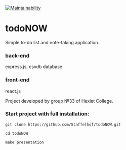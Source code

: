 [![Maintainability](https://api.codeclimate.com/v1/badges/003f97bdd774bd221c5b/maintainability)](https://codeclimate.com/github/Staffelhof/todoNOW/maintainability)

# todoNOW
Simple to-do list and note-taking application.

### back-end
express.js, csvdb database

### front-end
react.js

Project developed by group №33 of Hexlet College.
### Start project with full installation:
```shell
git clone https://github.com/Staffelhof/todoNOW.git 
```
```shell
cd todoNOW
```
```shell
make presentation
```
